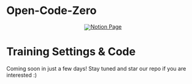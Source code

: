 # Open-Code-Zero

<div align="center" style="line-height: 1;">
  <a href="https://nebula-petunia-008.notion.site/Aha-Moment-in-Code-Reasoning-from-7B-Base-Models-and-15k-data-1b138625ace8802a9740de5b6fe567ed" target="_blank">
  <img alt="Notion Page"
    src="https://img.shields.io/badge/Notion-%23000000.svg?style=for-the-badge&logo=notion&logoColor=white"/></a>
  <br>
</div>

# Training Settings & Code
Coming soon in just a few days! Stay tuned and star our repo if you are interested :) 
